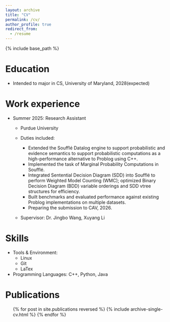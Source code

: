 ```yaml
---
layout: archive
title: "CV"
permalink: /cv/
author_profile: true
redirect_from:
  - /resume
---
```


{% include base_path %}

Education
======
* Intended to major in CS, University of Maryland, 2028(expected)

Work experience
======
* Summer 2025: Research Assistant
  * Purdue University
  * Duties included: 	                                                             
    - Extended the Soufflé Datalog engine to support probabilistic and evidence semantics to support probabilistic computations as a high-performance alternative to Problog using C++.
    - Implemented the task of Marginal Probability Computations in Soufflé.
    - Integrated Sentential Decision Diagram (SDD) into Soufflé to perform Weighted Model Counting (WMC); optimized Binary Decision Diagram (BDD) variable orderings and SDD vtree structures for efficiency.
    - Built benchmarks and evaluated performance against existing Problog implementations on multiple datasets.
    - Preparing the submission to CAV, 2026.

  * Supervisor: Dr. Jingbo Wang, Xuyang Li
  
Skills
======
* Tools & Environment:
  * Linux
  * Git
  * LaTex
* Programming Languages: C++, Python, Java

Publications
======
  <ul>{% for post in site.publications reversed %}
    {% include archive-single-cv.html %}
  {% endfor %}</ul>
